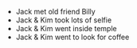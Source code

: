 * Jack met old friend Billy
* Jack & Kim took lots of selfie
* Jack & Kim went inside temple
* Jack & Kim went to look for coffee
